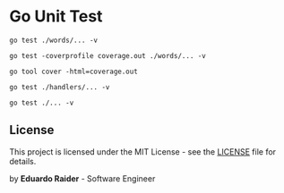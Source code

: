 # Go Unit Test

```
go test ./words/... -v
```

```
go test -coverprofile coverage.out ./words/... -v
```

```
go tool cover -html=coverage.out
```

```
go test ./handlers/... -v
```

```
go test ./... -v
```

## License

This project is licensed under the MIT License - see the [LICENSE](LICENSE) file for details.

by **Eduardo Raider** - Software Engineer